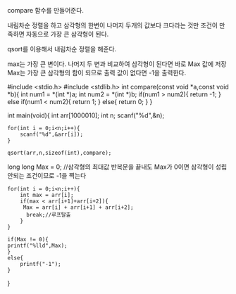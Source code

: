 compare 함수를 만들어준다.

내림차순 정렬을 하고 삼각형의 한변이 나머지 두개의 값보다 크다라는 것만
조건이 만족하면 자동으로 가장 큰 삼각형이 된다.

qsort를 이용해서 내림차순 정렬을 해준다.

max는 가장 큰 변이다.
나머지 두 변과 비교하여 삼각형이 된다면 바로
Max 값에 저장
Max는 가장 큰 삼각형의 함이 되므로 출력
값이 없다면 -1을 출력한다.


#include <stdio.h>
#include <stdlib.h>
int compare(const void *a,const void *b){
    int num1 = *(int *)a;
    int num2 = *(int *)b;
    if(num1 > num2){
        return -1;
    }
    else if(num1 < num2){
        return 1;
    }
    else{
        return 0;
    }
}
 
int main(void){
    int arr[1000010];
    int n;
    scanf("%d",&n);
 
    for(int i = 0;i<n;i++){
        scanf("%d",&arr[i]);
    }
 
    qsort(arr,n,sizeof(int),compare); 
 
   long long Max = 0;
    //삼각형의 최대값 반복문을 끝내도 Max가 0이면 삼각형이 성립 안되는 조건이므로 -1을 찍는다

 
    for(int i = 0;i<n;i++){
        int max = arr[i]; 
        if(max < arr[i+1]+arr[i+2]){ 
         Max = arr[i] + arr[i+1] + arr[i+2]; 
          break;//루프탈출
        }
    }
 
    if(Max != 0){
    printf("%lld",Max);
    }
    else{
        printf("-1");
    }
}
